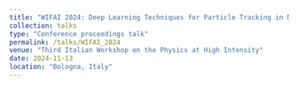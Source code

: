 ```yaml
---
title: "WIFAI 2024: Deep Learning Techniques for Particle Tracking in NA62 "
collection: talks
type: "Conference proceedings talk"
permalink: /talks/WIFAI_2024
venue: "Third Italian Workshop on the Physics at High Intensity"
date: 2024-11-13
location: "Bologna, Italy"
---
```



